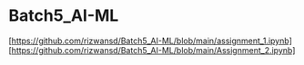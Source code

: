 # Batch5_AI-ML
[https://github.com/rizwansd/Batch5_AI-ML/blob/main/assignment_1.ipynb]
[https://github.com/rizwansd/Batch5_AI-ML/blob/main/Assignment_2.ipynb]
